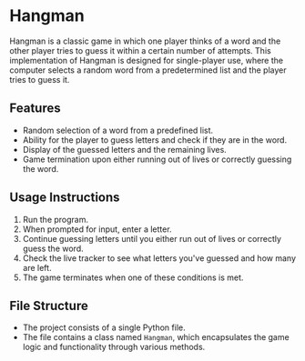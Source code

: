 # Hangman

Hangman is a classic game in which one player thinks of a word and the other player tries to guess it within a certain number of attempts. This implementation of Hangman is designed for single-player use, where the computer selects a random word from a predetermined list and the player tries to guess it.

## Features

- Random selection of a word from a predefined list.
- Ability for the player to guess letters and check if they are in the word.
- Display of the guessed letters and the remaining lives.
- Game termination upon either running out of lives or correctly guessing the word.

## Usage Instructions

1. Run the program.
2. When prompted for input, enter a letter.
3. Continue guessing letters until you either run out of lives or correctly guess the word.
4. Check the live tracker to see what letters you've guessed and how many are left.
5. The game terminates when one of these conditions is met.

## File Structure

- The project consists of a single Python file.
- The file contains a class named `Hangman`, which encapsulates the game logic and functionality through various methods.



